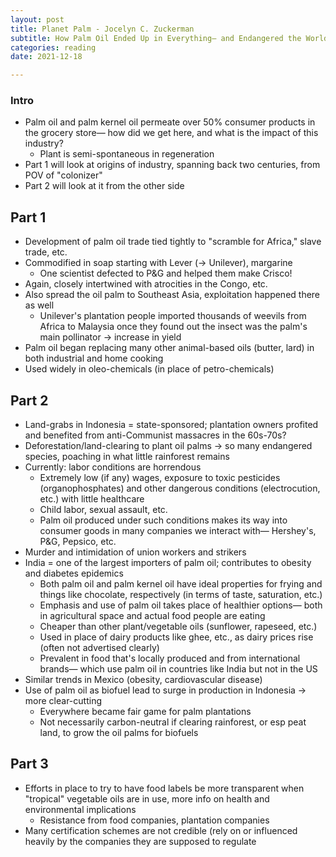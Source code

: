 ```yaml
---
layout: post
title: Planet Palm - Jocelyn C. Zuckerman
subtitle: How Palm Oil Ended Up in Everything— and Endangered the World
categories: reading
date: 2021-12-18

---
```



### Intro

- Palm oil and palm kernel oil permeate over 50% consumer products in the grocery store— how did we get here, and what is the impact of this industry?
    - Plant is semi-spontaneous in regeneration
- Part 1 will look at origins of industry, spanning back two centuries, from POV of "colonizer"
- Part 2 will look at it from the other side

## Part 1

- Development of palm oil trade tied tightly to "scramble for Africa," slave trade, etc.
- Commodified in soap starting with Lever (→ Unilever), margarine
    - One scientist defected to P&G and helped them make Crisco!
- Again, closely intertwined with atrocities in the Congo, etc.
- Also spread the oil palm to Southeast Asia, exploitation happened there as well
    - Unilever's plantation people imported thousands of weevils from Africa to Malaysia once they found out the insect was the palm's main pollinator → increase in yield
- Palm oil began replacing many other animal-based oils (butter, lard) in both industrial and home cooking
- Used widely in oleo-chemicals (in place of petro-chemicals)

## Part 2

- Land-grabs in Indonesia = state-sponsored; plantation owners profited and benefited from anti-Communist massacres in the 60s-70s?
- Deforestation/land-clearing to plant oil palms → so many endangered species, poaching in what little rainforest remains
- Currently: labor conditions are horrendous
    - Extremely low (if any) wages, exposure to toxic pesticides (organophosphates) and other dangerous conditions (electrocution, etc.) with little healthcare
    - Child labor, sexual assault, etc.
    - Palm oil produced under such conditions makes its way into consumer goods in many companies we interact with— Hershey's, P&G, Pepsico, etc.
- Murder and intimidation of union workers and strikers
- India = one of the largest importers of palm oil; contributes to obesity and diabetes epidemics
    - Both palm oil and palm kernel oil have ideal properties for frying and things like chocolate, respectively (in terms of taste, saturation, etc.)
    - Emphasis and use of palm oil takes place of healthier options— both in agricultural space and actual food people are eating
    - Cheaper than other plant/vegetable oils (sunflower, rapeseed, etc.)
    - Used in place of dairy products like ghee, etc., as dairy prices rise (often not advertised clearly)
    - Prevalent in food that's locally produced and from international brands— which use palm oil in countries like India but not in the US
- Similar trends in Mexico (obesity, cardiovascular disease)
- Use of palm oil as biofuel lead to surge in production in Indonesia → more clear-cutting
    - Everywhere became fair game for palm plantations
    - Not necessarily carbon-neutral if clearing rainforest, or esp peat land, to grow the oil palms for biofuels

## Part 3

- Efforts in place to try to have food labels be more transparent when "tropical" vegetable oils are in use, more info on health and environmental implications
    - Resistance from food companies, plantation companies
- Many certification schemes are not credible (rely on or influenced heavily by the companies they are supposed to regulate
